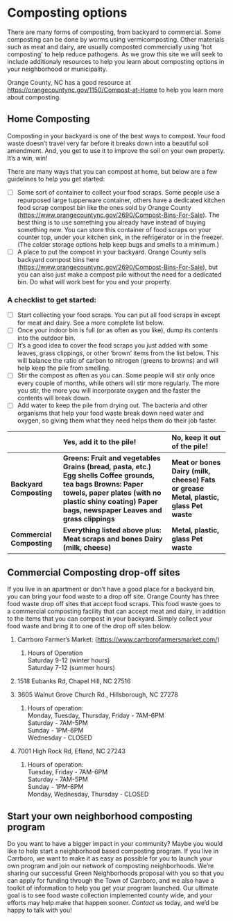# Composting options

There are many forms of composting, from backyard to commercial. Some composting can be done by worms using vermicomposting. Other materials such as meat and dairy, are usually composted commercially using 'hot composting' to help reduce pathogens. As we grow this site we will seek to include additionaly resources to help you learn about composting options in your neighborhood or municipality.

Orange County, NC has a good resource at https://orangecountync.gov/1150/Compost-at-Home to help you learn more about composting.

## Home Composting
Composting in your backyard is one of the best ways to compost.  Your food waste doesn’t travel very far before it breaks down into a beautiful soil amendment.  And, you get to use it to improve the soil on your own property. It’s a win, win! 

There are many ways that you can compost at home, but below are a few guidelines to help you get started:

- [ ] Some sort of container to collect your food scraps.  Some people use a repurposed large tupperware container, others have a dedicated kitchen food scrap compost bin like the ones sold by Orange County (https://www.orangecountync.gov/2690/Compost-Bins-For-Sale).  The best thing is to use something you already have instead of buying something new.  You can store this container of food scraps on your counter top, under your kitchen sink, in the refrigerator or in the freezer.  (The colder storage options help keep bugs and smells to a minimum.)  
- [ ] A place to put the compost in your backyard.  Orange County sells backyard compost bins here (https://www.orangecountync.gov/2690/Compost-Bins-For-Sale), but you can also just make a compost pile without the need for a dedicated bin.  Do what will work best for you and your property.

### A checklist to get started:

- [ ] Start collecting your food scraps.  You can put all food scraps in except for meat and dairy.  See a more complete list below.  
- [ ] Once your indoor bin is full (or as often as you like), dump its contents into the outdoor bin.  
- [ ] It’s a good idea to cover the food scraps you just added with some leaves, grass clippings, or other ‘brown’ items from the list below.  This will balance the ratio of carbon to nitrogen (greens to browns) and will help keep the pile from smelling.
- [ ] Stir the compost as often as you can.  Some people will stir only once every couple of months, while others will stir more regularly.  The more you stir, the more you will incorporate oxygen and the faster the contents will break down.  
- [ ] Add water to keep the pile from drying out.  The bacteria and other organisms that help your food waste break down need water and oxygen, so giving them what they need helps them do their job faster.

|  | Yes, add it to the pile\! | No, keep it out of the pile\! |
| :---- | :---- | :---- |
| **Backyard Composting** | **Greens: Fruit and vegetables Grains (bread, pasta, etc.) Egg shells Coffee grounds, tea bags Browns: Paper towels, paper plates (with no plastic shiny coating) Paper bags, newspaper Leaves and grass clippings** | **Meat or bones Dairy (milk, cheese) Fats or grease Metal, plastic, glass Pet waste** |
| **Commercial Composting** | **Everything listed above plus: Meat scraps and bones Dairy (milk, cheese)** | **Metal, plastic, glass Pet waste** |

## Commercial Composting drop-off sites

If you live in an apartment or don’t have a good place for a backyard bin, you can bring your food waste to a drop off site.  Orange County has three food waste drop off sites that accept food scraps.  This food waste goes to a commercial composting facility that can accept meat and dairy, in addition to the items that you can compost in your backyard.  Simply collect your food waste and bring it to one of the drop off sites below.  

1) Carrboro Farmer’s Market: (https://www.carrborofarmersmarket.com/)  
   1) Hours of Operation  
      Saturday 9-12 (winter hours)  
      Saturday 7-12 (summer hours)  
2) 1518 Eubanks Rd, Chapel Hill, NC 27516  
3) 3605 Walnut Grove Church Rd., Hillsborough, NC 27278  
   1) Hours of operation:  
      Monday, Tuesday, Thursday, Friday \- 7AM-6PM  
      Saturday \- 7AM-5PM  
      Sunday \- 1PM-6PM  
      Wednesday \- CLOSED

4) 7001 High Rock Rd, Efland, NC 27243  
   1) Hours of operation:  
      Tuesday, Friday \- 7AM-6PM  
      Saturday \- 7AM-5PM  
      Sunday \- 1PM-6PM  
      Monday, Wednesday, Thursday \- CLOSED

## Start your own neighborhood composting program

Do you want to have a bigger impact in your community?  Maybe you would like to help start a neighborhood based composting program.  If you live in Carrboro, we want to make it as easy as possible for you to launch your own program and join our network of composting neighborhoods.  We’re sharing our successful Green Neighborhoods proposal with you so that you can apply for funding through the Town of Carrboro, and we also have a toolkit of information to help you get your program launched.  Our ultimate goal is to see food waste collection implemented county wide, and your efforts may help make that happen sooner.  *Contact us* today, and we’d be happy to talk with you\!
